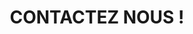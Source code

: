 ---
title : "CONTACTEZ NOUS !"
bg_image: "images/backgrounds/contact-us-bg.jpg"
form_action: "#" # works with https://formspree
#name: "Nom"
label1: "@dresse email"
email: "info@thomcharly.ca"
#message: "Message"
#submit: "Envoyer"
label2: "Téléphone"
number1: "+1 438 933 4516"
number2: "+1 581 578 9352"


# custom style
custom_class: "" 
custom_attributes: "" 
custom_css: ""
---
